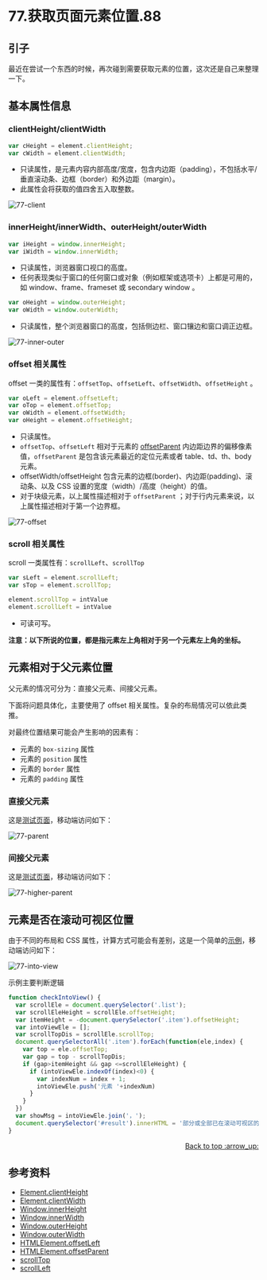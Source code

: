 # 77.获取页面元素位置.88
## <a name="start"></a> 引子
最近在尝试一个东西的时候，再次碰到需要获取元素的位置，这次还是自己来整理一下。

## <a name="deal"></a> 基本属性信息
### clientHeight/clientWidth
```js
var cHeight = element.clientHeight;
var cWidth = element.clientWidth;
```

- 只读属性，是元素内容内部高度/宽度，包含内边距（padding），不包括水平/垂直滚动条、边框（border）和外边距（margin）。
- 此属性会将获取的值四舍五入取整数。

![77-client][url-local-1]


### innerHeight/innerWidth、outerHeight/outerWidth
```js
var iHeight = window.innerHeight;
var iWidth = window.innerWidth;
```
- 只读属性，浏览器窗口视口的高度。
- 任何表现类似于窗口的任何窗口或对象（例如框架或选项卡）上都是可用的，如 window、frame、frameset 或 secondary window 。

```js
var oHeight = window.outerHeight;
var oWidth = window.outerWidth;
```
- 只读属性，整个浏览器窗口的高度，包括侧边栏、窗口镶边和窗口调正边框。

![77-inner-outer][url-local-2]

### offset 相关属性
offset 一类的属性有：`offsetTop`、`offsetLeft`、`offsetWidth`、`offsetHeight` 。
```js
var oLeft = element.offsetLeft;
var oTop = element.offsetTop;
var oWidth = element.offsetWidth;
var oHeight = element.offsetHeight;
```

- 只读属性。
- `offsetTop`、`offsetLeft` 相对于元素的 [offsetParent][url-mdn-8] 内边距边界的偏移像素值，`offsetParent` 是包含该元素最近的定位元素或者 table、td、th、body 元素。
- offsetWidth/offsetHeight 包含元素的边框(border)、内边距(padding)、滚动条、以及 CSS 设置的宽度（width）/高度（height）的值。
- 对于块级元素，以上属性描述相对于 `offsetParent` ；对于行内元素来说，以上属性描述相对于第一个边界框。

![77-offset][url-local-3]

### scroll 相关属性
scroll 一类属性有：`scrollLeft`、`scrollTop`
```js
var sLeft = element.scrollLeft;
var sTop = element.scrollTop;

element.scrollTop = intValue
element.scrollLeft = intValue
```
- 可读可写。

**注意：以下所说的位置，都是指元素左上角相对于另一个元素左上角的坐标。**

## 元素相对于父元素位置
父元素的情况可分为：直接父元素、间接父元素。

下面将问题具体化，主要使用了 offset 相关属性。复杂的布局情况可以依此类推。

对最终位置结果可能会产生影响的因素有：
  - 元素的 `box-sizing` 属性
- 元素的 `position` 属性
- 元素的 `border` 属性
- 元素的 `padding` 属性

### 直接父元素
这是[测试页面][url-lab-1]，移动端访问如下：

![77-parent][url-local-4]

### 间接父元素
这是[测试页面][url-lab-2]，移动端访问如下：

![77-higher-parent][url-local-5]

## 元素是否在滚动可视区位置
由于不同的布局和 CSS 属性，计算方式可能会有差别，这是一个简单的[示例][url-lab-3]，移动端访问如下：

![77-into-view][url-local-6]

示例主要判断逻辑
```js
function checkIntoView() {
  var scrollEle = document.querySelector('.list');
  var scrollEleHeight = scrollEle.offsetHeight;
  var itemHeight = -document.querySelector('.item').offsetHeight;
  var intoViewEle = [];
  var scrollTopDis = scrollEle.scrollTop;
  document.querySelectorAll('.item').forEach(function(ele,index) {
    var top = ele.offsetTop;
    var gap = top - scrollTopDis;
    if (gap>itemHeight && gap <=scrollEleHeight) {
      if (intoViewEle.indexOf(index)<0) {
        var indexNum = index + 1;
        intoViewEle.push('元素 '+indexNum)
      }
    }
  })
  var showMsg = intoViewEle.join('，');
  document.querySelector('#result').innerHTML = '部分或全部已在滚动可视区的元素有：<br />'+showMsg;
}
```

<div align="right"><a href="#index">Back to top :arrow_up:</a></div>


## <a name="reference"></a> 参考资料
- [Element.clientHeight][url-mdn-1]
- [Element.clientWidth][url-mdn-2]
- [Window.innerHeight][url-mdn-3]
- [Window.innerWidth][url-mdn-4]
- [Window.outerHeight][url-mdn-5]
- [Window.outerWidth][url-mdn-6]
- [HTMLElement.offsetLeft][url-mdn-7]
- [HTMLElement.offsetParent][url-mdn-8]
- [scrollTop][url-mdn-9]
- [scrollLeft][url-mdn-10]


[url-mdn-1]:https://developer.mozilla.org/zh-CN/docs/Web/API/Element/clientHeight
[url-mdn-2]:https://developer.mozilla.org/zh-CN/docs/Web/API/Element/clientWidth
[url-mdn-3]:https://developer.mozilla.org/zh-CN/docs/Web/API/Window/innerHeight
[url-mdn-4]:https://developer.mozilla.org/zh-CN/docs/Web/API/Window/innerWidth
[url-mdn-5]:https://developer.mozilla.org/zh-CN/docs/Web/API/Window/outerHeight
[url-mdn-6]:https://developer.mozilla.org/zh-CN/docs/Web/API/Window/outerWidth
[url-mdn-7]:https://developer.mozilla.org/zh-CN/docs/Web/API/HTMLElement/offsetLeft
[url-mdn-8]:https://developer.mozilla.org/zh-CN/docs/Web/API/HTMLElement/offsetParent
[url-mdn-9]:https://developer.mozilla.org/zh-CN/docs/Web/API/Element/scrollTop
[url-mdn-10]:https://developer.mozilla.org/zh-CN/docs/Web/API/Element/scrollLeft

[url-lab-1]:https://xxholic.github.io/lab/segment/77/parent.html
[url-lab-2]:https://xxholic.github.io/lab/segment/77/higher-parent.html
[url-lab-3]:https://xxholic.github.io/lab/segment/77/into-view.html



[url-local-1]:../images/77/client.png
[url-local-2]:../images/77/inner-vs-outer.png
[url-local-3]:../images/77/offset.png
[url-local-4]:../images/77/qr-parent.png
[url-local-5]:../images/77/qr-higher-parent.png
[url-local-6]:../images/77/qr-into-view.png

